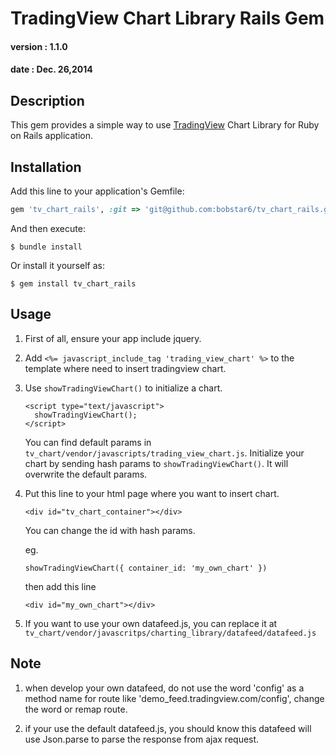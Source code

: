 # TradingView Chart Library Rails Gem
#### version : 1.1.0
#### date : Dec. 26,2014

## Description

This gem provides a simple way to use [TradingView](https://tradingview.com) Chart Library for Ruby on Rails application.

## Installation

Add this line to your application's Gemfile:

```ruby
gem 'tv_chart_rails', :git => 'git@github.com:bobstar6/tv_chart_rails.git'
```

And then execute:

    $ bundle install

Or install it yourself as:

    $ gem install tv_chart_rails

## Usage

1. First of all, ensure your app include jquery.

2. Add `<%= javascript_include_tag 'trading_view_chart' %>` to the template where need to insert tradingview chart.

3. Use `showTradingViewChart()` to initialize a chart.
  
   ```
   <script type="text/javascript">
     showTradingViewChart();
   </script>
   ```
   You can find default params in `tv_chart/vendor/javascripts/trading_view_chart.js`. Initialize your chart by sending hash params to `showTradingViewChart()`. It will overwrite the default params.

4. Put this line to your html page where you want to insert chart.

   `<div id="tv_chart_container"></div>`
   
   You can change the id with hash params.
   
   eg. 

   `showTradingViewChart({ container_id: 'my_own_chart' })`

   then add this line
   
   `<div id="my_own_chart"></div>`

5. If you want to use your own datafeed.js, you can replace it at `tv_chart/vendor/javascritps/charting_library/datafeed/datafeed.js`

## Note

1. when develop your own datafeed, do not use the word 'config' as a method name for route like 'demo_feed.tradingview.com/config', change the word or remap route.

2. if your use the default datafeed.js, you should know this datafeed will use Json.parse to parse the response from ajax request.
